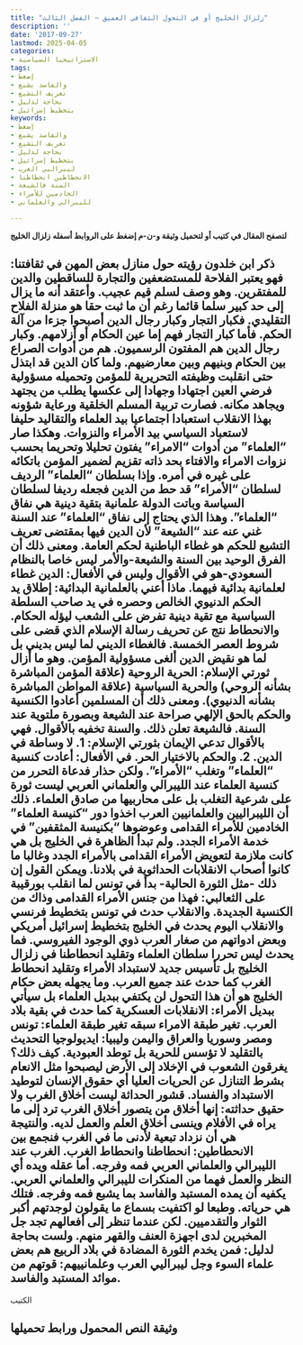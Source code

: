 ```yaml
---
title: "زلزال الخليج أو في التحول الثقافي العميق – الفصل الثالث"
description: ''
date: '2017-09-27'
lastmod: 2025-04-05
categories:
- الاستراتيجيا السياسية
tags:
- إضغط
- والفاسد يشبع
- تعريف التشيع
- بحاجة لدليل
- بتخطيط إسرائيل
keywords:
- إضغط
- والفاسد يشبع
- تعريف التشيع
- بحاجة لدليل
- بتخطيط إسرائيل
- ليبراليي العرب
- الانحطاطين انحطاطنا
- السنة فالشيعة
- الخادمين للأمراء
- لليبرالي والعلماني

---
```

**لتصفح المقال في كتيب أو لتحميل وثيقة و-ن-م إضغط على الروابط أسفله** **زلزال الخليج**

## **ذكر ابن خلدون رؤيته حول منازل بعض المهن في ثقافتنا: فهو يعتبر الفلاحة للمستضعفين والتجارة للساقطين والدين للمفتقرين. وهو وصف لسلم قيم عجيب. وأعتقد أنه ما يزال إلى حد كبير سلما قائما رغم أن ما ثبت حقا هو منزلة الفلاح التقليدي. فكبار التجار وكبار رجال الدين أصبحوا جزءا من آلة الحكم. فأما كبار التجار فهم إما عين الحكام أو أزلامهم. وكبار رجال الدين هم المفتون الرسميون. هم من أدوات الصراع بين الحكام وبنيهم وبين معارضيهم. ولما كان الدين قد ابتذل حتى انقلبت وظيفته التحريرية للمؤمن وتحميله مسؤولية فرضي العين اجتهادا وجهادا إلى عكسها يطلب من يجتهد ويجاهد مكانه. فصارت تربية المسلم الخلقية ورعاية شؤونه بهذا الانقلاب استعبادا اجتماعيا بيد العلماء والتقاليد حليفا لاستعباد السياسي بيد الأمراء والنزوات. وهكذا صار “العلماء” من أدوات “الامراء” يفتون تحليلا وتحريما بحسب نزوات الامراء والافتاء بحد ذاته تقزيم لضمير المؤمن باتكائه على غيره في أمره. وإذا بسلطان “العلماء” الرديف لسلطان “الأمراء” قد حط من الدين فجعله رديفا لسلطان السياسة وباتت الدولة علمانية بتقية دينية هي نفاق “العلماء”. وهذا الذي يحتاج إلى نفاق “العلماء” عند السنة غني عنه عند “الشيعة” لأن الدين فيها بمقتضى تعريف التشيع للحكم هو غطاء الباطنية لحكم العامة. ومعنى ذلك أن الفرق الوحيد بين السنة والشيعة-والأمر ليس خاصا بالنظام السعودي-هو في الأقوال وليس في الأفعال: الدين غطاء لعلمانية بدائية فيهما. ماذا أعني بالعلمانية البدائية: إطلاق يد الحكم الدنيوي الخالص وحصره في يد صاحب السلطة السياسية مع تقية دينية تفرض على الشعب ليؤله الحكام. والانحطاط نتج عن تحريف رسالة الإسلام الذي قضى على شروط العصر الخمسة. فالغطاء الديني لما ليس بديني بل لما هو نقيض الدين ألغى مسؤولية المؤمن. وهو ما أزال ثورتي الإسلام: الحرية الروحية (علاقة المؤمن المباشرة بشأنه الروحي) والحرية السياسية (علاقة المواطن المباشرة بشأنه الدنيوي). ومعنى ذلك أن المسلمين أعادوا الكنسية والحكم بالحق الإلهي صراحة عند الشيعة وبصورة ملتوية عند السنة. فالشيعة تعلن ذلك. والسنة تخفيه بالأقوال. فهي بالأقوال تدعي الإيمان بثورتي الإسلام: 1. لا وساطة في الدين. 2. والحكم بالاختيار الحر. في الأفعال: أعادت كنسية “العلماء” وتغلب “الأمراء”. ولكن حذار فدعاة التحرر من كنسية العلماء عند الليبرالي والعلماني العربي ليست ثورة على شرعية التغلب بل على محاربيها من صادق العلماء. ذلك أن الليبراليين والعلمانيين العرب اخذوا دور “كنيسة العلماء” الخادمين للأمراء القدامى وعوضوها “بكنيسة المثقفين” في خدمة الأمراء الجدد. ولم تبدأ الظاهرة في الخليج بل هي كانت ملازمة لتعويض الأمراء القدامى بالأمراء الجدد وغالبا ما كانوا أصحاب الانقلابات الحداثوية في بلادنا. ويمكن القول إن ذلك -مثل الثورة الحالية- بدأ في تونس لما انقلب بورقيبة على الثعالبي: فهذا من جنس الأمراء القدامى وذاك من الكنسية الجديدة. والانقلاب حدث في تونس بتخطيط فرنسي والانقلاب اليوم يحدث في الخليج بتخطيط إسرائيل أمريكي وبعض ادواتهم من صغار العرب ذوي الوجود الفيروسي. فما يحدث ليس تحررا سلطان العلماء وتقليد انحطاطنا في زلزال الخليج بل تأسيس جديد لاستبداد الأمراء وتقليد انحطاط الغرب كما حدث عند جميع العرب. وما يجهله بعض حكام الخليج هو أن هذا التحول لن يكتفي ببديل العلماء بل سيأتي ببديل الأمراء: الانقلابات العسكرية كما حدث في بقية بلاد العرب. تغير طبقة الامراء سبقه تغير طبقة العلماء: تونس ومصر وسوريا والعراق واليمن وليبيا: ايديولوجيا التحديث بالتقليد لا تؤسس للحرية بل توطد العبودية. كيف ذلك؟ يغرقون الشعوب في الإخلاد إلى الأرض ليصبحوا مثل الانعام بشرط التنازل عن الحريات العليا أي حقوق الإنسان لتوطيد الاستبداد والفساد. قشور الحداثة ليست أخلاق الغرب ولا حقيق حداثته: إنها أخلاق من يتصور أخلاق الغرب ترد إلى ما يراه في الأفلام وينسى أخلاق العلم والعمل لديه. والنتيجة هي أن نزداد تبعية لأدنى ما في الغرب فنجمع بين الانحطاطين: انحطاطنا وانحطاط الغرب. الغرب عند الليبرالي والعلماني العربي فمه وفرجه. أما عقله ويده أي النظر والعمل فهما من المنكرات لليبرالي والعلماني العربي. يكفيه أن يمده المستبد والفاسد بما يشبع فمه وفرجه. فتلك هي حرياته. وطبعا لو اكتفيت بسماع ما يقولون لوجدتهم أكبر الثوار والتقدميين. لكن عندما تنظر إلى أفعالهم تجد جل المخبرين لدى اجهزة العنف والقهر منهم. ولست بحاجة لدليل: فمن يخدم الثورة المضادة في بلاد الربيع هم بعض علماء السوء وجل ليبراليي العرب وعلمانييهم: قوتهم من موائد المستبد والفاسد.**

الكتيب

## وثيقة النص المحمول ورابط تحميلها

###
